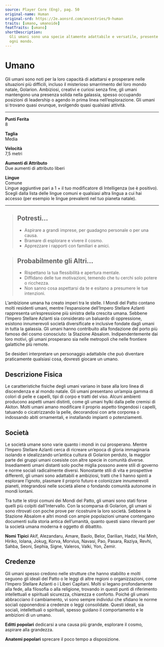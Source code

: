 ```yaml
---
source: Player Core (Eng), pag. 50
original-name: Human
original-srd: https://2e.aonsrd.com/ancestries/9-human
traits: [umano, umanoide]
featTraits: [umano]
shortDescription:
  Gli umani sono una specie altamente adattabile e versatile, presente su quasi
  ogni mondo.
---
```


# Umano

Gli umani sono noti per la loro capacità di adattarsi e prosperare nelle
situazioni più difficili, incluso il misterioso smarrimento del loro mondo
natale, Golarion. Ambiziosi, creativi e curiosi senza fine, gli umani mantengono
una presenza solida nella galassia, spesso occupando posizioni di leadership o
agendo in prima linea nell’esplorazione. Gli umani si trovano quasi ovunque,
svolgendo quasi qualsiasi attività.

---

**Punti Ferita**  
8

**Taglia**  
Media

**Velocità**  
7,5 metri

**Aumenti di Attributo**  
Due aumenti di attributo liberi

**Lingue**  
Comune  
Lingue aggiuntive pari a 1 + il tuo modificatore di Intelligenza (se è
positivo). Scegli dalla lista delle lingue comuni e qualsiasi altra lingua a cui
hai accesso (per esempio le lingue prevalenti nel tuo pianeta natale).

---

> ## Potresti...
>
> - Aspirare a grandi imprese, per guadagno personale o per una causa.
> - Bramare di esplorare e vivere il cosmo.
> - Apprezzare i rapporti con familiari e amici.

> ## Probabilmente gli Altri...
>
> - Rispettano la tua flessibilità e apertura mentale.
> - Diffidano delle tue motivazioni, temendo che tu cerchi solo potere o
>   ricchezza.
> - Non sanno cosa aspettarsi da te e esitano a presumere le tue intenzioni.

L’ambizione umana ha creato imperi tra le stelle. I Mondi del Patto contano
molti residenti umani, mentre l’espansione dell’Impero Stellare Azlanti
rappresenta un’espressione più sinistra della crescita umana. Sebbene l’Impero
Stellare Azlanti sia considerato un baluardo di oppressione, esistono
innumerevoli società diversificate e inclusive fondate dagli umani in tutta la
galassia. Gli umani hanno contribuito alla fondazione del porto più famoso del
cosmo conosciuto: la Stazione Absalom. Indipendentemente dai loro motivi, gli
umani prosperano sia nelle metropoli che nelle frontiere galattiche più remote.

Se desideri interpretare un personaggio adattabile che può diventare
praticamente qualsiasi cosa, dovresti giocare un umano.

## Descrizione Fisica

Le caratteristiche fisiche degli umani variano in base alla loro linea di
discendenza e al mondo natale. Gli umani presentano un’ampia gamma di colori di
pelle e capelli, tipi di corpo e tratti del viso. Alcuni ambienti producono
aspetti umani distinti, come gli umani hylki dalla pelle cremisi di Akiton.
Molti umani amano modificare il proprio aspetto tingendosi i capelli, tatuando o
cicatrizzando la pelle, decorandosi con arte corporea o indossando abiti
ornamentali, e installando impianti o potenziamenti.

## Società

Le società umane sono varie quanto i mondi in cui prosperano. Mentre l’Impero
Stellare Azlanti cerca di ricreare un’epoca di gloria immaginaria isolando e
idealizzando un’antica cultura di Golarion perduto, la maggior parte dei gruppi
umani coesiste con altre specie in comunità diverse. Insediamenti umani distanti
solo poche miglia possono avere stili di governo e norme sociali radicalmente
diversi. Nonostante stili di vita e prospettive differenti, gli umani sono
adattabili e ambiziosi, tratti che li hanno spinti a esplorare l’ignoto,
plasmare il proprio futuro e colonizzare innumerevoli pianeti, integrandosi
nelle società aliene o fondando comunità autonome in mondi lontani.

Tra tutte le stirpi comuni dei Mondi del Patto, gli umani sono stati forse
quelli più colpiti dall'Intervallo. Con la scomparsa di Golarion, gli umani si
sono ritrovati con poche prove per ricostruire la loro società. Sebbene la
Stazione Absalom e altri mondi con ampie popolazioni umane contengano documenti
sulla storia antica dell’umanità, quanto questi siano rilevanti per la società
umana moderna è oggetto di dibattito.

**Nomi Tipici** Akif, Alezandaru, Amare, Baolo, Belor, Darilian, Hadzi, Hai
Minh, Hiriko, Iolana, Jokug, Korva, Morvius, Navasi, Pao, Pasara, Raziya, Revhi,
Sahba, Seoni, Sephia, Signe, Valeros, Valki, Yon, Zemir.

## Credenze

Gli umani spesso credono nelle strutture che hanno stabilito e molti seguono gli
ideali del Patto o le leggi di altre regioni o organizzazioni, come l’Impero
Stellare Azlanti o i Liberi Capitani. Molti si legano profondamente alla fede,
alla filosofia o alla religione, trovando in questi punti di riferimento
intellettuali e spirituali sicurezza, chiarezza e conforto. Poiché gli umani
abbracciano il cambiamento, vi sono sempre individui che sfidano le norme
sociali opponendosi a credenze o leggi consolidate. Questi ideali, sia sociali,
intellettuali o spirituali, spesso guidano il comportamento e le ambizioni di un
umano.

**Editti popolari** dedicarsi a una causa più grande, esplorare il cosmo,
aspirare alla grandezza.

**Anatemi popolari** sprecare il poco tempo a disposizione.
